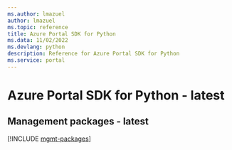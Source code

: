 ```yaml
---
ms.author: lmazuel
author: lmazuel
ms.topic: reference
title: Azure Portal SDK for Python
ms.data: 11/02/2022
ms.devlang: python
description: Reference for Azure Portal SDK for Python
ms.service: portal
---
```

# Azure Portal SDK for Python - latest

## Management packages - latest
[!INCLUDE [mgmt-packages](portal-mgmt-index.md)]